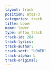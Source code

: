 ```yaml
---
layout: track
position: atoz-3
categories: track
title: Lower
name: lower
type: ahfow_track
track-id: 204
track-lyrics: 
track-author: 
track-sort: "LOWER"
track-alpha: L
track-original: 
---
```


